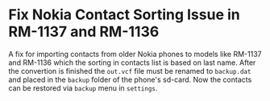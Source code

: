 # Fix Nokia Contact Sorting Issue in RM-1137 and RM-1136

A fix for importing contacts from older Nokia phones to models like RM-1137 and RM-1136 which
the sorting in contacts list is based on last name. After the convertion is finished the `out.vcf` file must be renamed to `backup.dat` and placed
in the `backup` folder of the phone's sd-card. Now the contacts can be restored via `backup` menu in `settings`.
